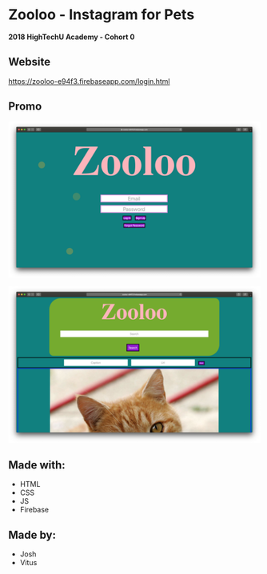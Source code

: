 # Zooloo - Instagram for Pets

**2018 HighTechU Academy - Cohort 0** 

## Website

https://zooloo-e94f3.firebaseapp.com/login.html

## Promo

![Promo of Website](promo.png)

![Promo of Website](promo-1.png)

## Made with:

* HTML
* CSS
* JS
* Firebase

## Made by:

* Josh
* Vitus
